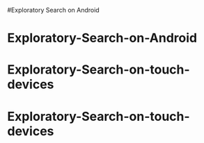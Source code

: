 #Exploratory Search on Android
# Exploratory-Search-on-Android
# Exploratory-Search-on-touch-devices
# Exploratory-Search-on-touch-devices

